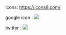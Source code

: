 icons: https://icons8.com/

google icon : <img src="https://img.icons8.com/cute-clipart/64/000000/google-logo.png"/> 

twitter : <img src="https://img.icons8.com/stickers/100/000000/twitter.png"/>